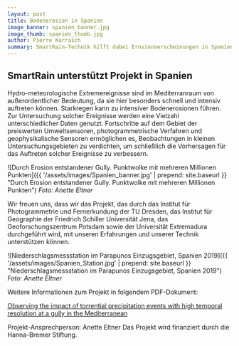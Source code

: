 ```yaml
---
layout: post
title: Bodenerosion in Spanien
image_banner: spanien_banner.jpg
image_thumb: spanien_thumb.jpg
author: Pierre Karrasch
summary: SmartRain-Technik hilft dabei Erosionserscheinungen in Spanien zu untersuchen
---
```


## SmartRain unterstützt Projekt in Spanien

Hydro-meteorologische Extremereignisse sind im Mediterranraum von außerordentlicher Bedeutung, da sie hier besonders schnell und intensiv auftreten können. Starkregen kann zu intensiver Bodenerosionen führen. Zur Untersuchung solcher Ereignisse werden eine Vielzahl unterschiedlicher Daten genutzt. Fortschritte auf dem Gebiet der preiswerten Umweltsensoren, photogrammetrische Verfahren und geophysikalische Sensoren ermöglichen es, Beobachtungen in kleinen Untersuchungsgebieten zu verdichten, um schließlich die Vorhersagen für das Auftreten solcher Ereignisse zu verbessern.

![Durch Erosion entstandener Gully. Punktwolke mit mehreren Millionen Punkten]({{ '/assets/images/Spanien_banner.jpg' | prepend: site.baseurl }} "Durch Erosion entstandener Gully. Punktwolke mit mehreren Millionen Punkten")
*Foto: Anette Eltner*

Wir freuen uns, dass wir das Projekt, das durch das Institut für Photogrammetrie und Fernerkundung der TU Dresden, das Institut für Geographie der Friedrich Schiller Universität Jena, das Geoforschungszentrum Potsdam sowie der Universität Extremadura durchgeführt wird, mit unseren Erfahrungen und unserer Technik unterstützen können.

![Niederschlagsmessstation im Parapunos Einzugsgebiet, Spanien 2019]({{ '/assets/images/Spanien_Station.jpg' | prepend: site.baseurl }} "Niederschlagsmessstation im Parapunos Einzugsgebiet, Spanien 2019")
*Foto: Anette Eltner*

Weitere Informationen zum Projekt in folgendem PDF-Dokument:

<a href="https://smart-rain.de/assets/images/Eltner_Spanien.pdf" target="_blank">Observing the impact of torrential precipitation events with high temporal resolution at a gully in the Mediterranean</a>

Projekt-Ansprechperson: Anette Eltner
Das Projekt wird finanziert durch die Hanna-Bremer Stiftung.
